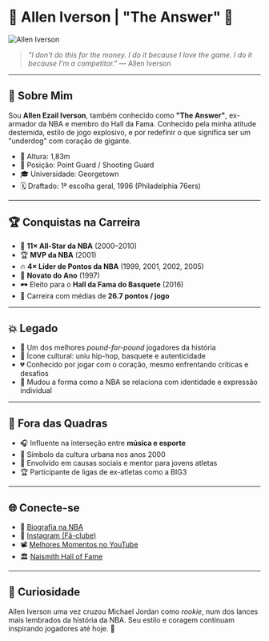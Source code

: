 # 👑 Allen Iverson | "The Answer" 🏀

![Allen Iverson](https://www.google.com/url?sa=i&url=https%3A%2F%2Fwww.pinterest.com%2Fpin%2Fallen-iverson-gifs--57491332721583666%2F&psig=AOvVaw1Ua1ED6rslCKKMsRb57I72&ust=1749131069241000&source=images&cd=vfe&opi=89978449&ved=0CBQQjRxqFwoTCND6npTz140DFQAAAAAdAAAAABAE)

> *"I don't do this for the money. I do it because I love the game. I do it because I'm a competitor."* — Allen Iverson

---

## 🧠 Sobre Mim

Sou **Allen Ezail Iverson**, também conhecido como **"The Answer"**, ex-armador da NBA e membro do Hall da Fama. Conhecido pela minha atitude destemida, estilo de jogo explosivo, e por redefinir o que significa ser um "underdog" com coração de gigante.

- 📏 Altura: 1,83m  
- 🏀 Posição: Point Guard / Shooting Guard  
- 🎓 Universidade: Georgetown  
- 🗓️ Draftado: 1ª escolha geral, 1996 (Philadelphia 76ers)

---

## 🏆 Conquistas na Carreira

- 🌟 **11× All-Star da NBA** (2000–2010)  
- 🏆 **MVP da NBA** (2001)  
- 🔥 **4× Líder de Pontos da NBA** (1999, 2001, 2002, 2005)  
- 🏀 **Novato do Ano** (1997)  
- 🕶️ Eleito para o **Hall da Fama do Basquete** (2016)  
- 🏁 Carreira com médias de **26.7 pontos / jogo**

---

## 💥 Legado

- 👑 Um dos melhores *pound-for-pound* jogadores da história  
- 🎤 Ícone cultural: uniu hip-hop, basquete e autenticidade  
- 💔 Conhecido por jogar com o coração, mesmo enfrentando críticas e desafios  
- 🧠 Mudou a forma como a NBA se relaciona com identidade e expressão individual

---

## 🧬 Fora das Quadras

- 🎧 Influente na interseção entre **música e esporte**  
- 🧢 Símbolo da cultura urbana nos anos 2000  
- 🤝 Envolvido em causas sociais e mentor para jovens atletas  
- 🏆 Participante de ligas de ex-atletas como a BIG3

---

## 🌐 Conecte-se

- 🔗 [Biografia na NBA](https://www.nba.com/player/947/allen-iverson)  
- 📸 [Instagram (Fã-clube)](https://www.instagram.com/theofficialai3/)  
- 📽️ [Melhores Momentos no YouTube](https://www.youtube.com/results?search_query=allen+iverson+highlights)  
- 🏛️ [Naismith Hall of Fame](https://www.hoophall.com/hall-of-famers/allen-iverson/)

---

## 🎯 Curiosidade

Allen Iverson uma vez cruzou Michael Jordan como *rookie*, num dos lances mais lembrados da história da NBA. Seu estilo e coragem continuam inspirando jogadores até hoje. 💯

